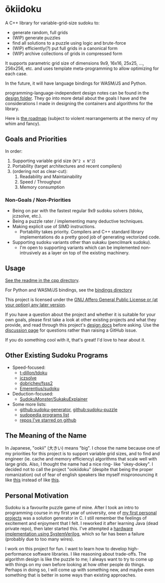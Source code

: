 <!-- SPDX-FileCopyrightText: 2020 David Fong -->
<!-- SPDX-License-Identifier: CC0-1.0 -->
# ōkiidoku

A C++ library for variable-grid-size sudoku to:

- generate random, full grids
- (WIP) generate puzzles
- find all solutions to a puzzle using logic and brute-force
- (WIP) efficiently(?) put full grids in a canonical form
- (WIP) archive collections of grids in compressed form

It supports parametric grid size of dimensions 9x9, 16x16, 25x25, ..., 256x256, etc. and uses template meta-programming to allow optimizing for each case.

In the future, it will have language bindings for WASM/JS and Python.

programming-language-independent design notes can be found in the [design folder](./writings/design/). They go into more detail about the goals I have and the considerations I made in designing the containers and algorithms for the library.

Here is [the roadmap](./cpp/TODO.md#roadmap) (subject to violent rearrangements at the mercy of my whim and fancy).

## Goals and Priorities

In order:

1. Supporting variable grid size (`N^2 x N^2`)
1. Portability (target architectures and recent compilers)
1. (ordering not as clear-cut):
   1. Readability and Maintainability
   1. Speed / Throughput
   1. Memory consumption

### Non-Goals / Non-Priorities

- Being on par with the fastest regular 9x9 sudoku solvers (tdoku, jczsolve, etc.).
- Being a puzzle rater / implementing many deductive techniques.
- Making explicit use of SIMD instructions.
  - Portability takes priority. Compilers and C++ standard library implementations do a pretty good job of generating vectorized code.
- Supporting sudoku variants other than sukaku (pencilmark sudoku).
  - I'm open to supporting variants which can be implemented non-intrusively as a layer on top of the existing machinery.

## Usage

[See the readme in the cpp directory](./cpp/readme.md).

For Python and WASM/JS bindings, see the [bindings directory](./cpp/extras/bindings/)

This project is licensed under the [GNU Affero General Public License or (at your option) any later version](./LICENSES/AGPL-3.0-or-later-3.0-or-later.txt).

If you have a question about the project and whether it is suitable for your own goals, please first take a look at other existing projects and what they provide, and read through this project's [design docs](./writings/design/) before asking. Use the [discussion page](https://github.com/david-fong/okiidoku/discussions) for questions rather than raising a GitHub issue.

If you do something cool with it, that's great! I'd love to hear about it.

## Other Existing Sudoku Programs

- Speed-focused:
  - [t-dillon/tdoku](https://t-dillon.github.io/tdoku/)
  - [jczsolve](http://forum.enjoysudoku.com/3-77us-solver-2-8g-cpu-testcase-17sodoku-t30470-210.html#p249309)
  - [dobrichev/fsss2](https://github.com/dobrichev/fsss2)
  - [Emerentius/sudoku](https://github.com/Emerentius/sudoku)
- Deduction-focused:
  - [SudokuMonster/SukakuExplainer](https://github.com/SudokuMonster/SukakuExplainer)
- Some more lists:
  - [github:sudoku-generator](https://github.com/topics/sudoku-generator), [github:sudoku-puzzle](https://github.com/topics/sudoku-puzzle)
  - [sudopedia programs list](http://sudopedia.enjoysudoku.com/Sudoku_Programs.html)
  - [repos I've starred on github](https://github.com/stars/david-fong/lists/sudoku)

## The Meaning of the Name

In Japanese, "ookii" (大きい) means "big". I chose the name because one of my priorities for this project is to support variable grid sizes, and to find and engineer (ie. cache and memory efficiency) algorithms that scale well with large grids. Also, I thought the name had a nice ring- like "okey-dokey". I decided not to call the project "ookiidoku" (despite that being the proper romanization) out of fear of english speakers like myself mispronouncing it like [this](https://en.wikipedia.org/wiki/Close_back_rounded_vowel) instead of like [this](https://en.wikipedia.org/wiki/Mid_back_rounded_vowel).

## Personal Motivation

Sudoku is a favourite puzzle game of mine. After I took an intro to programming course in my first year of university, one of [my first personal projects](https://github.com/david-fong/my-first-projects) was a solution generator in C. I still remember the feelings of excitement and enjoyment that I felt. I reworked it after learning Java (dead private repo), then later started this. I've attempted a [hardware implementation using SystemVerilog](https://github.com/david-fong/Sudoku-SV), which so far has been a failure (probably due to too many wires).

I work on this project for fun. I want to learn how to develop high-performance software libraries. I like reasoning about trade-offs. The algorithm design is like the puzzle to me; I always want to try to come up with things on my own before looking at how other people do things. Perhaps in doing so, I will come up with something new, and maybe even something that is better in some ways than existing approaches.
